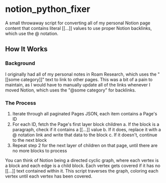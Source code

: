 # notion_python_fixer

A small throwaway script for converting all of my personal Notion page content that contains literal [[...]] values to use proper Notion backlinks, which use the @ notation.

## How It Works

### Background

I originally had all of my personal notes in Roam Research, which uses the "[[some category]]" text to link to other pages. This was a bit of a pain to maintain, as I would have to manually update all of the links whenever I moved Notion, which uses the "@some category" for backlinks.

### The Process

1. Iterate through all paginated Pages JSON, each item contains a Page's ID
2. For each ID, fetch the Page's first layer block children
    a. If the block is a paragraph, check if it contains a [[...]] value
    b. If it does, replace it with a @ notation link and write that data to the block
    c. If it doesn't, continue to the next block
3. Repeat step 2 for the next layer of children on that page, until there are no more blocks to process

You can think of Notion being a directed cyclic graph, where each vertex is a block and each edge is a child block.
Each vertex gets covered if it has no [[...]] text contained within it. This script traverses the graph, coloring each
vertex until each vertex has been covered.
